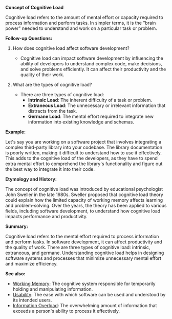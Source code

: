 **Concept of Cognitive Load**

Cognitive load refers to the amount of mental effort or capacity required to process information and perform tasks. In simpler terms, it is the "brain power" needed to understand and work on a particular task or problem.

**Follow-up Questions:**

1. How does cognitive load affect software development?
   - Cognitive load can impact software development by influencing the ability of developers to understand complex code, make decisions, and solve problems efficiently. It can affect their productivity and the quality of their work.

2. What are the types of cognitive load?
   - There are three types of cognitive load:
     - **Intrinsic Load**: The inherent difficulty of a task or problem.
     - **Extraneous Load**: The unnecessary or irrelevant information that distracts from the task.
     - **Germane Load**: The mental effort required to integrate new information into existing knowledge and schemas.

**Example:**

Let's say you are working on a software project that involves integrating a complex third-party library into your codebase. The library documentation is poorly written, making it difficult to understand how to use it effectively. This adds to the cognitive load of the developers, as they have to spend extra mental effort to comprehend the library's functionality and figure out the best way to integrate it into their code.

**Etymology and History:**

The concept of cognitive load was introduced by educational psychologist John Sweller in the late 1980s. Sweller proposed that cognitive load theory could explain how the limited capacity of working memory affects learning and problem-solving. Over the years, the theory has been applied to various fields, including software development, to understand how cognitive load impacts performance and productivity.

**Summary:**

Cognitive load refers to the mental effort required to process information and perform tasks. In software development, it can affect productivity and the quality of work. There are three types of cognitive load: intrinsic, extraneous, and germane. Understanding cognitive load helps in designing software systems and processes that minimize unnecessary mental effort and maximize efficiency.

**See also:**

- [Working Memory](?concept=working+memory&specialist_role=Project+manager&target_audience=Software+developer): The cognitive system responsible for temporarily holding and manipulating information.
- [Usability](?concept=usability&specialist_role=Project+manager&target_audience=Software+developer): The ease with which software can be used and understood by its intended users.
- [Information Overload](?concept=information+overload&specialist_role=Project+manager&target_audience=Software+developer): The overwhelming amount of information that exceeds a person's ability to process it effectively.